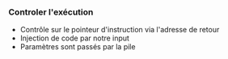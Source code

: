 ### Controler l'exécution

* Contrôle sur le pointeur d'instruction via l'adresse de retour <!-- .element: class="fragment highlight-green" data-fragment-index="1" -->
* Injection de code par notre input <!-- .element: class="fragment highlight-red" data-fragment-index="2" -->
* Paramètres sont passés par la pile <!-- .element: class="fragment highlight-red" data-fragment-index="3" -->
